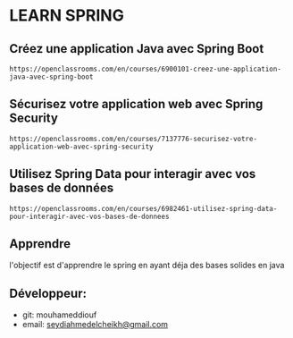 # LEARN SPRING

## Créez une application Java avec Spring Boot
```https://openclassrooms.com/en/courses/6900101-creez-une-application-java-avec-spring-boot```

## Sécurisez votre application web avec Spring Security
```https://openclassrooms.com/en/courses/7137776-securisez-votre-application-web-avec-spring-security```

## Utilisez Spring Data pour interagir avec vos bases de données
```https://openclassrooms.com/en/courses/6982461-utilisez-spring-data-pour-interagir-avec-vos-bases-de-donnees```

## Apprendre
l'objectif est d'apprendre le spring en ayant déja des bases solides en java

## Développeur:
- git: mouhameddiouf
- email: seydiahmedelcheikh@gmail.com